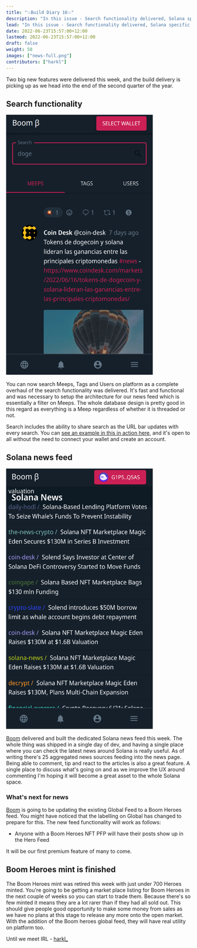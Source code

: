 ```yaml
---
title: "💥Build Diary 16💥"
description: "In this issue - Search functionality delivered, Solana specific news feeds, Boom Heroes mint complete, Market place listing coming."
lead: "In this issue - Search functionality delivered, Solana specific news feeds, Boom Heroes mint complete, Market place listing coming."
date: 2022-06-23T15:57:00+12:00
lastmod: 2022-06-23T15:57:00+12:00
draft: false
weight: 50
images: ["news-full.png"]
contributors: ["harkl"]
---
```


Two big new features were delivered this week, and the build delivery is picking up as we head into the end of the second quarter of the year.

## Search functionality

<img src="search.png" alt="Boom search" width="400"/>

You can now search Meeps, Tags and Users on platform as a complete overhaul of the search functionality was delivered. It's fast and functional and was necessary to setup the architecture for our news feed which is essentially a filter on Meeps. The whole database design is pretty good in this regard as everything is a Meep regardless of whether it is threaded or not.

Search includes the ability to share search as the URL bar updates with every search. You can [see an example in this in action here](https://boom.army/explore?type=USERS&term=sol), and it's open to all without the need to connect your wallet and create an account.

## Solana news feed

<img src="news-feed.png" alt="Boom news" width="400"/>

[Boom](https://boom.army) delivered and built the dedicated Solana news feed this week. The whole thing was shipped in a single day of dev, and having a single place where you can check the latest news around Solana is really useful. As of writing there's 25 aggregated news sources feeding into the news page. Being able to comment, tip and react to the articles is also a great feature. A single place to discuss what's going on and as we improve the UX around commenting I'm hoping it will become a great asset to the whole Solana space.

### What's next for news

[Boom](https://boom.army) is going to be updating the existing Global Feed to a Boom Heroes feed. You might have noticed that the labelling on Global has changed to prepare for this. The new feed functionality will work as follows:

- Anyone with a Boom Heroes NFT PFP will have their posts show up in the Hero Feed

It will be our first premium feature of many to come.

## Boom Heroes mint is finished

The Boom Heroes mint was retired this week with just under 700 Heroes minted. You're going to be getting a market place listing for Boom Heroes in the next couple of weeks so you can start to trade them. Because there's so few minted it means they are a lot rarer than if they had all sold out. This should give people good opportunity to make some money from sales as we have no plans at this stage to release any more onto the open market. With the addition of the Boom heroes global feed, they will have real utility on platform too.

Until we meet IRL - [harkl_](https://boom.army/harkl)